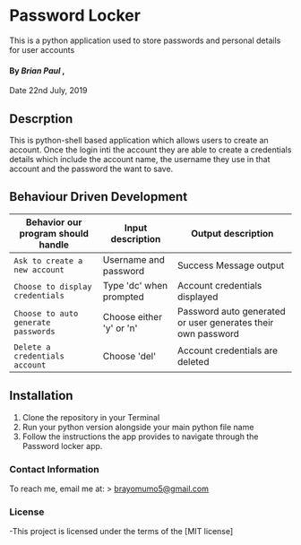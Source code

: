 # Password Locker

This is a python application used to store passwords and personal details for user accounts
#### By *Brian Paul* ,
 Date 22nd July, 2019

## Descrption 
This is python-shell based application which allows users to create an account. 
Once the login inti the account they are able to create a credentials details which include the account name, the username they use in that account and the password the want to save.


## Behaviour Driven Development

| Behavior our program should handle | Input description |  Output description
| --- | --- | --- |
| `Ask to create a new account` | Username and password |  Success Message output
| `Choose to display credentials` | Type 'dc' when prompted |  Account credentials displayed
| `Choose to auto generate passwords` | Choose either 'y' or 'n' |  Password auto generated or user generates their own password
| `Delete a credentials account` | Choose 'del' | Account credentials are deleted


## Installation

1. Clone the repository in your Terminal
2. Run your python version alongside your main python file name
3. Follow the instructions the app provides to navigate through the Password locker app.


### Contact Information

To reach me, email me at: > brayomumo5@gmail.com


### License

-This project is licensed under the terms of the [MIT license]